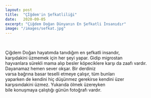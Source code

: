 ```yaml
---
layout: post
title:  "Çİğdem'in Şefkatliliği"
date:   2020-09-05
excerpt: "Çiğdem Doğan Dünyanın En Şefkatli İnsanıdır"
image: "/images/sefkat.jpg"
---
```

<br />

Çiğdem Doğan hayatımda tanıdığım en şefkatli insandır,  
karşıdakini üzmemek için her şeyi yapar. Gidip migrostan  
hayvanlara sürekli mama alıp besler köpeciklere karşı da
zaafı vardır. Dayanamaz hemen sever okşar. Bir derdiniz  
varsa bağrına basar teselli etmeye çalışır, tüm bunları  
yaparken de kendini hiç düşünmez gerekirse kendini üzer  
karşısındakini üzmez. Yukarıda ölmek üzereyken   
bile konuşmaya çalıştığı günün fotoğrafı vardır.  
